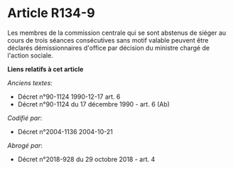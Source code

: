 # Article R134-9

Les membres de la commission centrale qui se sont abstenus de siéger au cours de trois séances consécutives sans motif
valable peuvent être déclarés démissionnaires d'office par décision du ministre chargé de l'action sociale.

**Liens relatifs à cet article**

_Anciens textes_:

  - Décret n°90-1124 1990-12-17 art. 6
  - Décret n°90-1124 du 17 décembre 1990 - art. 6 (Ab)

_Codifié par_:

  - Décret n°2004-1136 2004-10-21

_Abrogé par_:

  - Décret n°2018-928 du 29 octobre 2018 - art. 4
